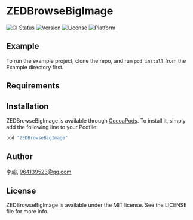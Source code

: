 # ZEDBrowseBigImage

[![CI Status](http://img.shields.io/travis/李超/ZEDBrowseBigImage.svg?style=flat)](https://travis-ci.org/李超/ZEDBrowseBigImage)
[![Version](https://img.shields.io/cocoapods/v/ZEDBrowseBigImage.svg?style=flat)](http://cocoapods.org/pods/ZEDBrowseBigImage)
[![License](https://img.shields.io/cocoapods/l/ZEDBrowseBigImage.svg?style=flat)](http://cocoapods.org/pods/ZEDBrowseBigImage)
[![Platform](https://img.shields.io/cocoapods/p/ZEDBrowseBigImage.svg?style=flat)](http://cocoapods.org/pods/ZEDBrowseBigImage)

## Example

To run the example project, clone the repo, and run `pod install` from the Example directory first.

## Requirements

## Installation

ZEDBrowseBigImage is available through [CocoaPods](http://cocoapods.org). To install
it, simply add the following line to your Podfile:

```ruby
pod "ZEDBrowseBigImage"
```

## Author

李超, 964139523@qq.com

## License

ZEDBrowseBigImage is available under the MIT license. See the LICENSE file for more info.
